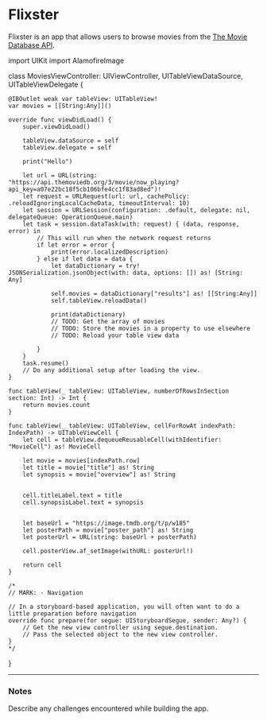 # Flixster
Flixster is an app that allows users to browse movies from the [The Movie Database API](http://docs.themoviedb.apiary.io/#).

import UIKit
import AlamofireImage

class MoviesViewController: UIViewController, UITableViewDataSource, UITableViewDelegate {
    
    
    @IBOutlet weak var tableView: UITableView!
    var movies = [[String:Any]]()
    
    override func viewDidLoad() {
        super.viewDidLoad()
        
        tableView.dataSource = self
        tableView.delegate = self
        
        print("Hello")
        
        let url = URL(string: "https://api.themoviedb.org/3/movie/now_playing?api_key=a07e22bc18f5cb106bfe4cc1f83ad8ed")!
        let request = URLRequest(url: url, cachePolicy: .reloadIgnoringLocalCacheData, timeoutInterval: 10)
        let session = URLSession(configuration: .default, delegate: nil, delegateQueue: OperationQueue.main)
        let task = session.dataTask(with: request) { (data, response, error) in
            // This will run when the network request returns
            if let error = error {
                print(error.localizedDescription)
            } else if let data = data {
                let dataDictionary = try! JSONSerialization.jsonObject(with: data, options: []) as! [String: Any]
                
                self.movies = dataDictionary["results"] as! [[String:Any]]
                self.tableView.reloadData()
                
                print(dataDictionary)
                // TODO: Get the array of movies
                // TODO: Store the movies in a property to use elsewhere
                // TODO: Reload your table view data
                
            }
        }
        task.resume()
        // Do any additional setup after loading the view.
    }
    
    func tableView(_ tableView: UITableView, numberOfRowsInSection section: Int) -> Int {
        return movies.count
    }
    
    func tableView(_ tableView: UITableView, cellForRowAt indexPath: IndexPath) -> UITableViewCell {
        let cell = tableView.dequeueReusableCell(withIdentifier: "MovieCell") as! MovieCell
        
        let movie = movies[indexPath.row]
        let title = movie["title"] as! String
        let synopsis = movie["overview"] as! String
        
        
        cell.titleLabel.text = title
        cell.synopsisLabel.text = synopsis
        
        
        let baseUrl = "https://image.tmdb.org/t/p/w185"
        let posterPath = movie["poster_path"] as! String
        let posterUrl = URL(string: baseUrl + posterPath)
        
        cell.posterView.af_setImage(withURL: posterUrl!)
        
        return cell
    }

    /*
    // MARK: - Navigation

    // In a storyboard-based application, you will often want to do a little preparation before navigation
    override func prepare(for segue: UIStoryboardSegue, sender: Any?) {
        // Get the new view controller using segue.destination.
        // Pass the selected object to the new view controller.
    }
    */

}

---

### Notes
Describe any challenges encountered while building the app.
